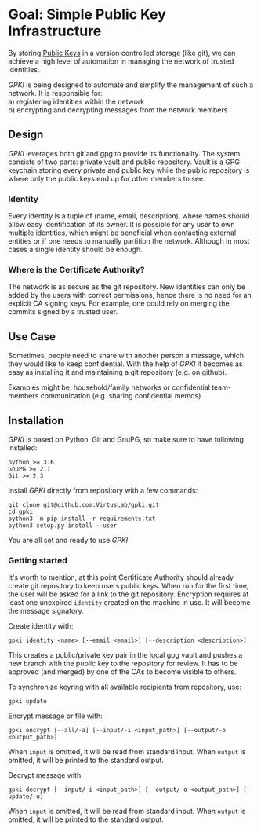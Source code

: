 # Goal: Simple Public Key Infrastructure

By storing [Public Keys](https://en.wikipedia.org/wiki/Public-key_cryptography) in a version controlled storage (like
git), we can achieve a high level of automation in managing the network of trusted identities.

_GPKI_ is being designed to automate and simplify the management of such a network. It is responsible for:  
a) registering identities within the network  
b) encrypting and decrypting messages from the network members

## Design

_GPKI_ leverages both git and gpg to provide its functionality. The system consists of two parts: private vault and
public repository. Vault is a GPG keychain storing every private and public key while the public repository is where
only the public keys end up for other members to see.

### Identity

Every identity is a tuple of (name, email, description), where names should allow easy identification of its owner. It
is possible for any user to own multiple identities, which might be beneficial when contacting external entities or if
one needs to manually partition the network. Although in most cases a single identity should be enough.

### Where is the Certificate Authority?

The network is as secure as the git repository. New identities can only be added by the users with correct permissions,
hence there is no need for an explicit CA signing keys. For example, one could rely on merging the commits signed by a 
trusted user.

## Use Case

Sometimes, people need to share with another person a message, which they would like to keep confidential. With the help
of _GPKI_ it becomes as easy as installing it and maintaining a git repository (e.g. on github).

Examples might be: household/family networks or confidential team-members communication (e.g. sharing confidential
memos)

## Installation

_GPKI_ is based on Python, Git and GnuPG, so make sure to have following installed:
```
python >= 3.6
GnuPG >= 2.1
Git >= 2.3
```
Install _GPKI_ directly from repository with a few commands:
```
git clone git@github.com:VirtusLab/gpki.git
cd gpki
python3 -m pip install -r requirements.txt
python3 setup.py install --user
```

You are all set and ready to use _GPKI_ 

### Getting started
It's worth to mention, at this point Certificate Authority should already create git repository to keep users public keys.
When run for the first time, the user will be asked for a link to the git repository.
Encryption requires at least one unexpired `identity` created on the machine in use. It will become the message signatory.

Create identity with:

`gpki identity <name> [--email <email>] [--description <description>]`

This creates a public/private key pair in the local gpg vault and pushes a new branch with the public key to the repository for review.
It has to be approved (and merged) by one of the CAs to become visible to others.

To synchronize keyring with all available recipients from repository, use:

`gpki update`

Encrypt message or file with:

`gpki encrypt [--all/-a] [--input/-i <input_path>] [--output/-o <output_path>]`

When `input` is omitted, it will be read from standard input.
When `output` is omitted, it will be printed to the standard output.

Decrypt message with:

`gpki decrypt [--input/-i <input_path>] [--output/-o <output_path>] [--update/-u]`

When `input` is omitted, it will be read from standard input.
When `output` is omitted, it will be printed to the standard output.